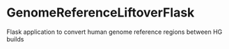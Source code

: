 # GenomeReferenceLiftoverFlask
Flask application to convert human genome reference regions between HG builds

